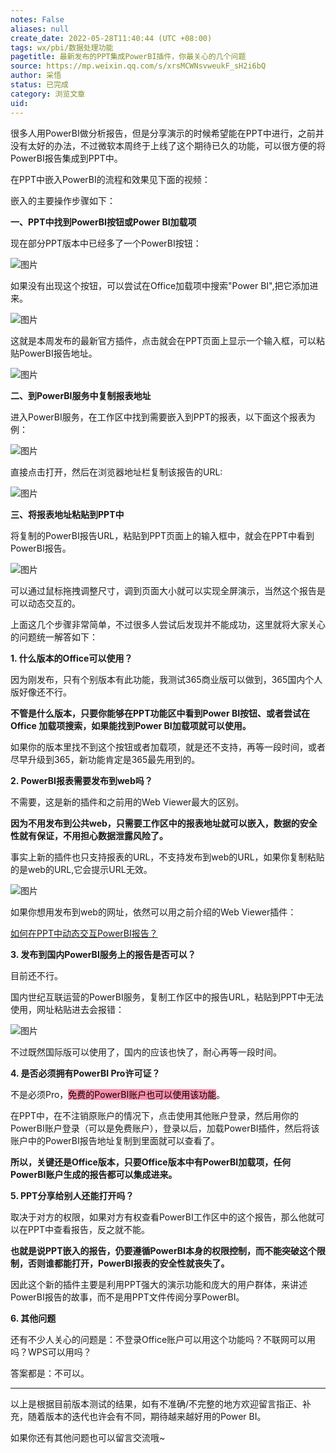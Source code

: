 ```yaml
---
notes: False
aliases: null
create_date: 2022-05-28T11:40:44 (UTC +08:00)
tags: wx/pbi/数据处理功能
pagetitle: 最新发布的PPT集成PowerBI插件，你最关心的几个问题
source: https://mp.weixin.qq.com/s/xrsMCWNsvweukF_sH2i6bQ
author: 采悟
status: 已完成
category: 浏览文章
uid: 
---
```


很多人用PowerBI做分析报告，但是分享演示的时候希望能在PPT中进行，之前并没有太好的办法，不过微软本周终于上线了这个期待已久的功能，可以很方便的将PowerBI报告集成到PPT中。  

在PPT中嵌入PowerBI的流程和效果见下面的视频：  

嵌入的主要操作步骤如下：  

**一、PPT中找到PowerBI按钮或Power BI加载项**

现在部分PPT版本中已经多了一个PowerBI按钮：  

![图片](https://mmbiz.qpic.cn/mmbiz_png/aHEbZtANQJOuk6k36icICm1CrDfGRRhpkdiaGnGbAJ0UWkw1sSNjtgIVBtuXWm16LCuoe1tyJP7EGYsRhbauOcxA/640?wx_fmt=png&wxfrom=5&wx_lazy=1&wx_co=1)

如果没有出现这个按钮，可以尝试在Office加载项中搜索"Power BI",把它添加进来。  

![图片](https://mmbiz.qpic.cn/mmbiz_png/aHEbZtANQJOuk6k36icICm1CrDfGRRhpkibOmbWoxAvQLMOazkMybQeh1LaduCCDQFsdz7VYxLhSPz4ly4I09cWg/640?wx_fmt=png&wxfrom=5&wx_lazy=1&wx_co=1)

这就是本周发布的最新官方插件，点击就会在PPT页面上显示一个输入框，可以粘贴PowerBI报告地址。

![图片](https://mmbiz.qpic.cn/mmbiz_png/aHEbZtANQJOuk6k36icICm1CrDfGRRhpk66TELL2BXZlwTia21XU2AnmicOkeFIyzQg3ODK9eFdgZJbibgYUM2AzDQ/640?wx_fmt=png&wxfrom=5&wx_lazy=1&wx_co=1)

**二、到PowerBI服务中复制报表地址**

进入PowerBI服务，在工作区中找到需要嵌入到PPT的报表，以下面这个报表为例：

![图片](https://mmbiz.qpic.cn/mmbiz_png/aHEbZtANQJOuk6k36icICm1CrDfGRRhpkOibmpaufQeIianjGcHpjPSYwFxuBCOQ9ooH6IU4yzXQ1oicRSEeTCBgRQ/640?wx_fmt=png&wxfrom=5&wx_lazy=1&wx_co=1)

直接点击打开，然后在浏览器地址栏复制该报告的URL:

![图片](https://mmbiz.qpic.cn/mmbiz_png/aHEbZtANQJOuk6k36icICm1CrDfGRRhpk9q21rgAcbAWaVrwo1mSsWDibmHGStICo5twIpuu7yVic7cpLdMjgQZ3A/640?wx_fmt=png&wxfrom=5&wx_lazy=1&wx_co=1)

**三、将报表地址粘贴到PPT中**

将复制的PowerBI报告URL，粘贴到PPT页面上的输入框中，就会在PPT中看到PowerBI报告。

![图片](https://mmbiz.qpic.cn/mmbiz_png/aHEbZtANQJNM9WUJmfDibCPtmRHs6P1AI0hiaGbbth3GxMsjVUtMWCeceubU4BNoc6TicJdtRaj9FlaeZWf29lmNg/640?wx_fmt=png&wxfrom=5&wx_lazy=1&wx_co=1)

可以通过鼠标拖拽调整尺寸，调到页面大小就可以实现全屏演示，当然这个报告是可以动态交互的。

上面这几个步骤非常简单，不过很多人尝试后发现并不能成功，这里就将大家关心的问题统一解答如下：

**1\. 什么版本的Office可以使用？**

因为刚发布，只有个别版本有此功能，我测试365商业版可以做到，365国内个人版好像还不行。

**不管是什么版本，只要你能够在PPT功能区中看到Power BI按钮、或者尝试在 Office 加载项搜索，如果能找到Power BI加载项就可以使用。**

如果你的版本里找不到这个按钮或者加载项，就是还不支持，再等一段时间，或者尽早升级到365，新功能肯定是365最先用到的。

**2\. PowerBI报表需要发布到web吗？**

不需要，这是新的插件和之前用的Web Viewer最大的区别。

**因为不用发布到公共web，只需要工作区中的报表地址就可以嵌入，数据的安全性就有保证，不用担心数据泄露风险了。**

事实上新的插件也只支持报表的URL，不支持发布到web的URL，如果你复制粘贴的是web的URL,它会提示URL无效。

![图片](https://mmbiz.qpic.cn/mmbiz_png/aHEbZtANQJOuk6k36icICm1CrDfGRRhpkkY0BS0ftyhhCic2DUored1SpZQiafiabKYl4dljN7wMZiaXuAlF8TdriaWg/640?wx_fmt=png&wxfrom=5&wx_lazy=1&wx_co=1)

如果你想用发布到web的网址，依然可以用之前介绍的Web Viewer插件：

[如何在PPT中动态交互PowerBI报告？](http://mp.weixin.qq.com/s?__biz=MzA4MzQwMjY4MA==&mid=2484068966&idx=1&sn=4a1d6126f98501f4f830f4a78f947022&chksm=8e0c48b1b97bc1a70c931eab032724a24f2a13ea686cae7bc7a934376a9103e504975c0138c2&scene=21#wechat_redirect)  

**3\. 发布到国内PowerBI服务上的报告是否可以？**

目前还不行。

国内世纪互联运营的PowerBI服务，复制工作区中的报告URL，粘贴到PPT中无法使用，网址粘贴进去会报错：

![图片](https://mmbiz.qpic.cn/mmbiz_png/aHEbZtANQJOuk6k36icICm1CrDfGRRhpkDe1xldeX6xKMOVK6lhpFrZEGxch1VHjtw7a6nTHFGicfXCOfKnzIdFw/640?wx_fmt=png&wxfrom=5&wx_lazy=1&wx_co=1)

不过既然国际版可以使用了，国内的应该也快了，耐心再等一段时间。  

**4\. 是否必须拥有PowerBI Pro许可证？**

不是必须Pro，<mark style="background: #FF5582A6;">免费的PowerBI账户也可以使用该功能</mark>。

在PPT中，在不注销原账户的情况下，点击使用其他账户登录，然后用你的PowerBI账户登录（可以是免费账户），登录以后，加载PowerBI插件，然后将该账户中的PowerBI报告地址复制到里面就可以查看了。

**所以，关键还是Office版本，只要Office版本中有PowerBI加载项，任何PowerBI账户生成的报告都可以集成进来。**

**5\. PPT分享给别人还能打开吗？**

取决于对方的权限，如果对方有权查看PowerBI工作区中的这个报告，那么他就可以在PPT中查看报告，反之就不能。  

**也就是说PPT嵌入的报告，仍要遵循PowerBI本身的权限控制，而不能突破这个限制，否则谁都能打开，PowerBI报表的安全性就丧失了。**

因此这个新的插件主要是利用PPT强大的演示功能和庞大的用户群体，来讲述PowerBI报告的故事，而不是用PPT文件传阅分享PowerBI。

**6\. 其他问题**

还有不少人关心的问题是：不登录Office账户可以用这个功能吗？不联网可以用吗？WPS可以用吗？

答案都是：不可以。

___

以上是根据目前版本测试的结果，如有不准确/不完整的地方欢迎留言指正、补充，随着版本的迭代也许会有不同，期待越来越好用的Power BI。

如果你还有其他问题也可以留言交流哦~
